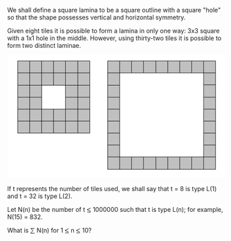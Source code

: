   <p>We shall define a square lamina to be a square outline with a square &quot;hole&quot; so that the shape possesses vertical and horizontal symmetry.</p>  <p>Given eight tiles it is possible to form a lamina in only one way: 3x3 square with a 1x1 hole in the middle. However, using thirty-two tiles it is possible to form two distinct laminae.</p>    <img src="project/images/p_173_square_laminas.gif" alt="" />    <p>If t represents the number of tiles used, we shall say that t = 8 is type L(1) and t = 32 is type L(2).</p>  <p>Let N(n) be the number of t <img src='images/symbol_le.gif' width='10' height='12' alt='&le;' border='0' style='vertical-align:middle;' /> 1000000 such that t is type L(n); for example, N(15) = 832.</p>  <p>What is <img src='images/symbol_sum.gif' width='11' height='14' alt='&sum;' border='0' style='vertical-align:middle;' /> N(n) for 1 <img src='images/symbol_le.gif' width='10' height='12' alt='&le;' border='0' style='vertical-align:middle;' /> n <img src='images/symbol_le.gif' width='10' height='12' alt='&le;' border='0' style='vertical-align:middle;' /> 10?</p>  